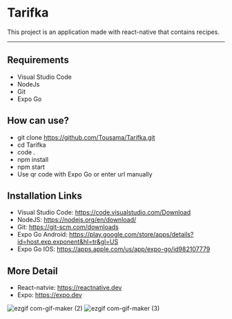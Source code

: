 # Tarifka

This project is an application made with react-native that contains recipes.

<hr/>

## Requirements

- Visual Studio Code
- NodeJs
- Git
- Expo Go

## How can use?
- git clone https://github.com/Tousama/Tarifka.git
- cd Tarifka
- code .
- npm install
- npm start
- Use qr code with Expo Go or enter url manually

## Installation Links
- Visual Studio Code: https://code.visualstudio.com/Download
- NodeJS: https://nodejs.org/en/download/
- Git: https://git-scm.com/downloads
- Expo Go Android: https://play.google.com/store/apps/details?id=host.exp.exponent&hl=tr&gl=US
- Expo Go IOS: https://apps.apple.com/us/app/expo-go/id982107779

## More Detail
- React-natvie: https://reactnative.dev
- Expo: https://expo.dev

![ezgif com-gif-maker (2)](https://user-images.githubusercontent.com/16278872/199737219-3baa5869-a1aa-49f0-b979-95e857438667.gif)
![ezgif com-gif-maker (3)](https://user-images.githubusercontent.com/16278872/199737917-f314a589-cca8-4926-a949-563e7fb161b2.gif)
